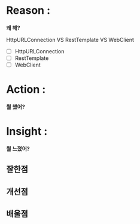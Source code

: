 # Reason : 

**왜 해?**

HttpURLConnection VS RestTemplate VS WebClient

- [ ] HttpURLConnection
- [ ] RestTemplate
- [ ] WebClient
# Action : 

**뭘 했어?**

# Insight : 

**뭘 느꼈어?**

## 잘한점

## 개선점

## 배울점
